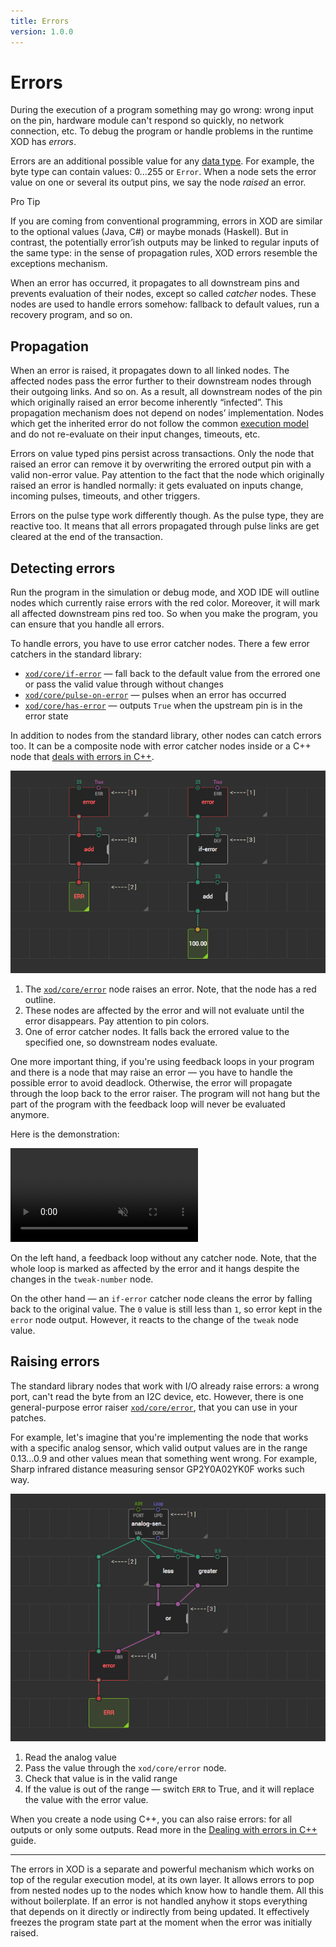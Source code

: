 ```yaml
---
title: Errors
version: 1.0.0
---
```


# Errors

During the execution of a program something may go wrong: wrong input on the pin, hardware module can't respond so quickly, no network connection, etc. To debug the program or handle problems in the runtime XOD has _errors_.

Errors are an additional possible value for any [data type](../data-types/). For example, the byte type can contain values: 0...255 or `Error`. When a node sets the error value on one or several its output pins, we say the node _raised_ an error.

<div class="ui segment">
<span class="ui ribbon label">Pro Tip</span>

If you are coming from conventional programming, errors in XOD are similar to the optional values (Java, C#) or maybe monads (Haskell). But in contrast, the potentially error’ish outputs may be linked to regular inputs of the same type: in the sense of propagation rules, XOD errors resemble the exceptions mechanism.

</div>

When an error has occurred, it propagates to all downstream pins and prevents evaluation of their nodes, except so called _catcher_ nodes. These nodes are used to handle errors somehow: fallback to default values, run a recovery program, and so on.

## Propagation

When an error is raised, it propagates down to all linked nodes. The affected nodes pass the error further to their downstream nodes through their outgoing links. And so on. As a result, all downstream nodes of the pin which originally raised an error become inherently “infected”. This propagation mechanism does not depend on nodes’ implementation. Nodes which get the inherited error do not follow the common [execution model](../execution-model/) and do not re-evaluate on their input changes, timeouts, etc.

Errors on value typed pins persist across transactions. Only the node that raised an error can remove it by overwriting the errored output pin with a valid non-error value. Pay attention to the fact that the node which originally raised an error is handled normally: it gets evaluated on inputs change, incoming pulses, timeouts, and other triggers.

Errors on the pulse type work differently though. As the pulse type, they are reactive too. It means that all errors propagated through pulse links are get cleared at the end of the transaction.

## Detecting errors

Run the program in the simulation or debug mode, and XOD IDE will outline nodes which currently raise errors with the red color. Moreover, it will mark all affected downstream pins red too. So when you make the program, you can ensure that you handle all errors.

To handle errors, you have to use error catcher nodes. There a few error catchers in the standard library:
- [`xod/core/if-error`](/libs/xod/core/if-error/) — fall back to the default value from the errored one or pass the valid value through without changes
- [`xod/core/pulse-on-error`](/libs/xod/core/pulse-on-error/) — pulses when an error has occurred
- [`xod/core/has-error`](/libs/xod/core/has-error/) — outputs `True` when the upstream pin is in the error state

In addition to nodes from the standard library, other nodes can catch errors too. It can be a composite node with error catcher nodes inside or a C++ node that [deals with errors in C++](../cpp-errors/).

![Error propagation](./propagation.png)

1. The [`xod/core/error`](/libs/xod/core/error/) node raises an error. Note, that the node has a red outline.
2. These nodes are affected by the error and will not evaluate until the error disappears. Pay attention to pin colors.
3. One of error catcher nodes. It falls back the errored value to the specified one, so downstream nodes evaluate.

One more important thing, if you're using feedback loops in your program and there is a node that may raise an error — you have to handle the possible error to avoid deadlock. Otherwise, the error will propagate through the loop back to the error raiser. The program will not hang but the part of the program with the feedback loop will never be evaluated anymore.

Here is the demonstration:

<video controls autoplay muted loop>
    <source src="./feedback-loops.mp4" type="video/mp4">
</video>

On the left hand, a feedback loop without any catcher node. Note, that the whole loop is marked as affected by the error and it hangs despite the changes in the `tweak-number` node.

On the other hand — an `if-error` catcher node cleans the error by falling back to the original value. The `0` value is still less than `1`, so error kept in the `error` node output. However, it reacts to the change of the `tweak` node value.

## Raising errors

The standard library nodes that work with I/O already raise errors: a wrong port, can't read the byte from an I2C device, etc. However, there is one general-purpose error raiser [`xod/core/error`](/libs/xod/core/error/), that you can use in your patches.

For example, let's imagine that you're implementing the node that works with a specific analog sensor, which valid output values are in the range 0.13...0.9 and other values mean that something went wrong. For example, Sharp infrared distance measuring sensor GP2Y0A02YK0F works such way.

![Raising errors in XOD](./raising.png)

1. Read the analog value
2. Pass the value through the `xod/core/error` node.
3. Check that value is in the valid range
4. If the value is out of the range — switch `ERR` to True, and it will replace the value with the error value.

When you create a node using C++, you can also raise errors: for all outputs or only some outputs. Read more in the [Dealing with errors in C++](../cpp-errors/) guide.

---

The errors in XOD is a separate and powerful mechanism which works on top of the regular execution model, at its own layer. It allows errors to pop from nested nodes up to the nodes which know how to handle them. All this without boilerplate. If an error is not handled anyhow it stops everything that depends on it directly or indirectly from being updated. It effectively freezes the program state part at the moment when the error was initially raised.
